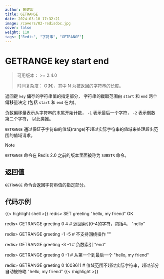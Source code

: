 ```yaml
---
author: 黄健宏
title: GETRANGE
date: 2024-03-10 17:32:21
image: /covers/02-redisdoc.jpg
cover: false
weight: 110 
tags: ["Redis", "字符串", "GETRANGE"]
---
```



# GETRANGE key start end

> 可用版本： >= 2.4.0
> 
> 时间复杂度： O(N)，其中 N 为被返回的字符串的长度。

返回键 `key` 储存的字符串值的指定部分， 字符串的截取范围由 `start` 和 `end` 两个偏移量决定 (包括 `start` 和 `end` 在内)。

负数偏移量表示从字符串的末尾开始计数， `-1` 表示最后一个字符， `-2` 表示倒数第二个字符， 以此类推。

`GETRANGE` 通过保证子字符串的值域(range)不超过实际字符串的值域来处理超出范围的值域请求。

Note

`GETRANGE` 命令在 Redis 2.0 之前的版本里面被称为 `SUBSTR` 命令。

## 返回值

`GETRANGE` 命令会返回字符串值的指定部分。

## 代码示例

{{< highlight shell >}}
redis> SET greeting "hello, my friend"
OK

redis> GETRANGE greeting 0 4          # 返回索引0-4的字符，包括4。
"hello"

redis> GETRANGE greeting -1 -5        # 不支持回绕操作
""

redis> GETRANGE greeting -3 -1        # 负数索引
"end"

redis> GETRANGE greeting 0 -1         # 从第一个到最后一个
"hello, my friend"

redis> GETRANGE greeting 0 1008611    # 值域范围不超过实际字符串，超过部分自动被符略
"hello, my friend"
{{< /highlight >}}